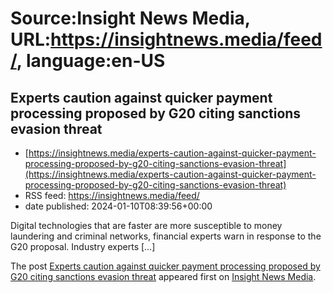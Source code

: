 # Source:Insight News Media, URL:https://insightnews.media/feed/, language:en-US

## Experts caution against quicker payment processing proposed by G20 citing sanctions evasion threat
 - [https://insightnews.media/experts-caution-against-quicker-payment-processing-proposed-by-g20-citing-sanctions-evasion-threat](https://insightnews.media/experts-caution-against-quicker-payment-processing-proposed-by-g20-citing-sanctions-evasion-threat)
 - RSS feed: https://insightnews.media/feed/
 - date published: 2024-01-10T08:39:56+00:00

<p>Digital technologies that are faster are more susceptible to money laundering and criminal networks, financial experts warn in response to the G20 proposal. Industry experts [&#8230;]</p>
<p>The post <a href="https://insightnews.media/experts-caution-against-quicker-payment-processing-proposed-by-g20-citing-sanctions-evasion-threat/">Experts caution against quicker payment processing proposed by G20 citing sanctions evasion threat</a> appeared first on <a href="https://insightnews.media">Insight News Media</a>.</p>


